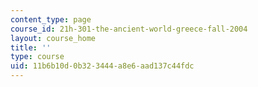 ```yaml
---
content_type: page
course_id: 21h-301-the-ancient-world-greece-fall-2004
layout: course_home
title: ''
type: course
uid: 11b6b10d-0b32-3444-a8e6-aad137c44fdc
---
```

